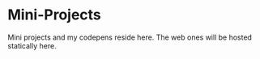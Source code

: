 # Mini-Projects
Mini projects and my codepens reside here.
The web ones will be hosted statically here.

